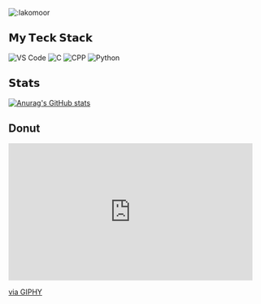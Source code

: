 ![:lakomoor](https://count.getloli.com/get/@:lakomoor?theme=rule34)

## 𝗠𝘆 𝗧𝗲𝗰𝗸 𝗦𝘁𝗮𝗰𝗸

![VS Code](https://img.shields.io/badge/-VSCode-%23007ACC?style=flat-square&logo=visual-studio-code)
![C](https://img.shields.io/badge/-C-gray?style=flat-square&logo=c)
![CPP](https://img.shields.io/badge/-C++-%23007ACC?style=flat-square&logo=c%2B%2B)
![Python](https://img.shields.io/badge/-Python-yellow?style=flat-square&logo=Python)


## 𝗦𝘁𝗮𝘁𝘀

[![Anurag's GitHub stats](https://github-readme-stats.vercel.app/api?username=lakomoor&show_icons=true&theme=dracula)](https://github.com/lakomoor/github-readme-stats)

## Donut
<iframe src="https://giphy.com/embed/hrRJ41JB2zlgZiYcCw" width="480" height="270" frameBorder="0" class="giphy-embed" allowFullScreen></iframe><p><a href="https://giphy.com/gifs/memecandy-hrRJ41JB2zlgZiYcCw">via GIPHY</a></p>
<!--
             k;double sin()
         ,cos();main(){float A=
       0,B=0,i,j,z[1760];char b[
     1760];printf("\x1b[2J");for(;;
  ){memset(b,32,1760);memset(z,0,7040)
  ;for(j=0;6.28>j;j+=0.07)for(i=0;6.28
 >i;i+=0.02){float c=sin(i),d=cos(j),e=
 sin(A),f=sin(j),g=cos(A),h=d+2,D=1/(c*
 h*e+f*g+5),l=cos      (i),m=cos(B),n=s\
in(B),t=c*h*g-f*        e;int x=40+30*D*
(l*h*m-t*n),y=            12+15*D*(l*h*n
+t*m),o=x+80*y,          N=8*((f*e-c*d*g
 )*m-c*d*e-f*g-l        *d*n);if(22>y&&
 y>0&&x>0&&80>x&&D>z[o]){z[o]=D;;;b[o]=
 ".,-~:;=!*#$@"[N>0?N:0];}}/*#****!!-*/
  printf("\x1b[H");for(k=0;1761>k;k++)
   putchar(k%80?b[k]:10);A+=0.04;B+=
     0.02;}}/*****####*******!!=;:~
       ~::==!!!**********!!!==::-
         .,~~;;;========;;;:~-.
             ..,--------,*/
-->
<!--
**LakoMoor/LakoMoor** is a ✨ _special_ ✨ repository because its `README.md` (this file) appears on your GitHub profile.

Here are some ideas to get you started:

- 🔭 I’m currently working on ...
- 🌱 I’m currently learning ...
- 👯 I’m looking to collaborate on ...
- 🤔 I’m looking for help with ...
- 💬 Ask me about ...
- 📫 How to reach me: ...
- 😄 Pronouns: ...
- ⚡ Fun fact: ...
-->

